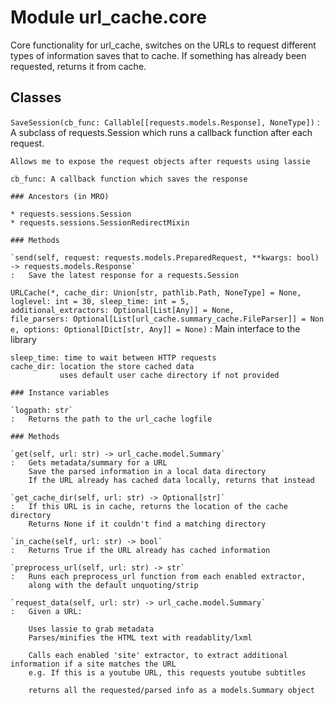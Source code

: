 Module url_cache.core
=====================
Core functionality for url_cache, switches on the URLs to request different types of information
saves that to cache. If something has already been requested, returns it from cache.

Classes
-------

`SaveSession(cb_func: Callable[[requests.models.Response], NoneType])`
:   A subclass of requests.Session which runs a callback function
    after each request.
    
    Allows me to expose the request objects after requests using lassie
    
    cb_func: A callback function which saves the response

    ### Ancestors (in MRO)

    * requests.sessions.Session
    * requests.sessions.SessionRedirectMixin

    ### Methods

    `send(self, request: requests.models.PreparedRequest, **kwargs: bool) ‑> requests.models.Response`
    :   Save the latest response for a requests.Session

`URLCache(*, cache_dir: Union[str, pathlib.Path, NoneType] = None, loglevel: int = 30, sleep_time: int = 5, additional_extractors: Optional[List[Any]] = None, file_parsers: Optional[List[url_cache.summary_cache.FileParser]] = None, options: Optional[Dict[str, Any]] = None)`
:   Main interface to the library
    
    sleep_time: time to wait between HTTP requests
    cache_dir: location the store cached data
               uses default user cache directory if not provided

    ### Instance variables

    `logpath: str`
    :   Returns the path to the url_cache logfile

    ### Methods

    `get(self, url: str) ‑> url_cache.model.Summary`
    :   Gets metadata/summary for a URL
        Save the parsed information in a local data directory
        If the URL already has cached data locally, returns that instead

    `get_cache_dir(self, url: str) ‑> Optional[str]`
    :   If this URL is in cache, returns the location of the cache directory
        Returns None if it couldn't find a matching directory

    `in_cache(self, url: str) ‑> bool`
    :   Returns True if the URL already has cached information

    `preprocess_url(self, url: str) ‑> str`
    :   Runs each preprocess_url function from each enabled extractor,
        along with the default unquoting/strip

    `request_data(self, url: str) ‑> url_cache.model.Summary`
    :   Given a URL:
        
        Uses lassie to grab metadata
        Parses/minifies the HTML text with readablity/lxml
        
        Calls each enabled 'site' extractor, to extract additional information if a site matches the URL
        e.g. If this is a youtube URL, this requests youtube subtitles
        
        returns all the requested/parsed info as a models.Summary object